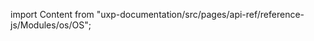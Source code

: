 
import Content from "uxp-documentation/src/pages/api-ref/reference-js/Modules/os/OS";

<Content query="product=xd"/>
